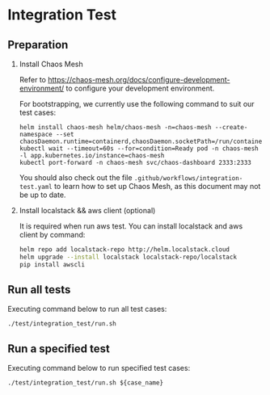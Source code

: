 # Integration Test

## Preparation

1. Install Chaos Mesh

   Refer to <https://chaos-mesh.org/docs/configure-development-environment/> to configure your development environment.

   For bootstrapping, we currently use the following command to suit our test cases:

   ```shell
   helm install chaos-mesh helm/chaos-mesh -n=chaos-mesh --create-namespace --set chaosDaemon.runtime=containerd,chaosDaemon.socketPath=/run/containerd/containerd.sock,controllerManager.leaderElection.enabled=false,controllerManager.chaosdSecurityMode=false
   kubectl wait --timeout=60s --for=condition=Ready pod -n chaos-mesh -l app.kubernetes.io/instance=chaos-mesh
   kubectl port-forward -n chaos-mesh svc/chaos-dashboard 2333:2333
   ```

   You should also check out the file `.github/workflows/integration-test.yaml` to learn how to set up Chaos Mesh, as this document may not be up to date.

2. Install localstack && aws client (optional)

   It is required when run aws test. You can install localstack and aws client by command:

   ```bash
   helm repo add localstack-repo http://helm.localstack.cloud
   helm upgrade --install localstack localstack-repo/localstack
   pip install awscli
   ```

## Run all tests

Executing command below to run all test cases:

```shell
./test/integration_test/run.sh
```

## Run a specified test

Executing command below to run specified test cases:

```shell
./test/integration_test/run.sh ${case_name}
```
